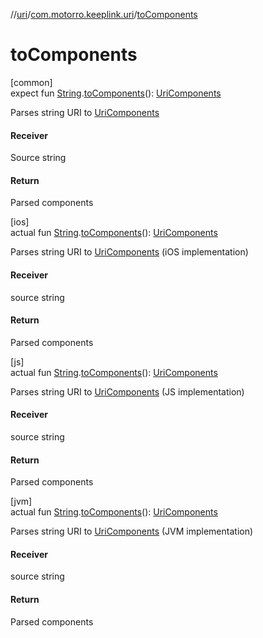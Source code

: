 //[uri](../../index.md)/[com.motorro.keeplink.uri](index.md)/[toComponents](to-components.md)

# toComponents

[common]\
expect fun [String](https://kotlinlang.org/api/latest/jvm/stdlib/kotlin/-string/index.html).[toComponents](to-components.md)(): [UriComponents](-uri-components/index.md)

Parses string URI to [UriComponents](-uri-components/index.md)

#### Receiver

Source string

#### Return

Parsed components

[ios]\
actual fun [String](https://kotlinlang.org/api/latest/jvm/stdlib/kotlin/-string/index.html).[toComponents](to-components.md)(): [UriComponents](-uri-components/index.md#-1175827496%2FExtensions%2F1699886012)

Parses string URI to [UriComponents](-uri-components/index.md#-1175827496%2FExtensions%2F1699886012) (iOS implementation)

#### Receiver

source string

#### Return

Parsed components

[js]\
actual fun [String](https://kotlinlang.org/api/latest/jvm/stdlib/kotlin/-string/index.html).[toComponents](to-components.md)(): [UriComponents](-uri-components/index.md#-1175827496%2FExtensions%2F780643318)

Parses string URI to [UriComponents](-uri-components/index.md#-1175827496%2FExtensions%2F780643318) (JS implementation)

#### Receiver

source string

#### Return

Parsed components

[jvm]\
actual fun [String](https://kotlinlang.org/api/latest/jvm/stdlib/kotlin/-string/index.html).[toComponents](to-components.md)(): [UriComponents](-uri-components/index.md#-1175827496%2FExtensions%2F1945183778)

Parses string URI to [UriComponents](-uri-components/index.md#-1175827496%2FExtensions%2F1945183778) (JVM implementation)

#### Receiver

source string

#### Return

Parsed components
